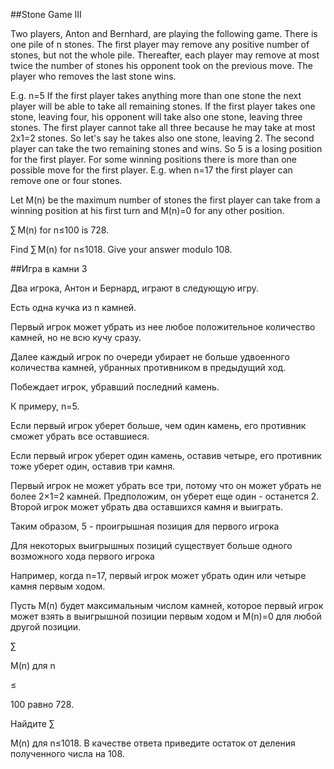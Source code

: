 ##Stone Game III


Two players, Anton and Bernhard, are playing the following game.
There is one pile of n stones.
The first player may remove any positive number of stones, but not the whole pile.
Thereafter, each player may remove at most twice the number of stones his opponent took on the previous move.
The player who removes the last stone wins.


E.g. n=5
If the first player takes anything more than one stone the next player will be able to take all remaining stones.
If the first player takes one stone, leaving four, his opponent will take also one stone, leaving three stones.
The first player cannot take all three because he may take at most 2x1=2 stones. So let's say he takes also one stone, leaving 2. The second player can take the two remaining stones and wins.
So 5 is a losing position for the first player.
For some winning positions there is more than one possible move for the first player.
E.g. when n=17 the first player can remove one or four stones.


Let M(n) be the maximum number of stones the first player can take from a winning position at his first turn and M(n)=0 for any other position.


∑ M(n) for n≤100 is 728.


Find  ∑ M(n) for n≤1018.
Give your answer modulo 108.

##Игра в камни 3


Два игрока, Антон и Бернард, играют в следующую игру.

Есть одна кучка из n камней.

Первый игрок может убрать из нее любое положительное количество камней, но не всю кучу сразу.

Далее каждый игрок по очереди убирает не больше удвоенного количества камней, убранных противником в предыдущий ход.

Побеждает игрок, убравший последний камень.


К примеру, n=5.

Если первый игрок уберет больше, чем один камень, его противник сможет убрать все оставшиеся.

Если первый игрок уберет один камень, оставив четыре, его противник тоже уберет один, оставив три камня.

Первый игрок не может убрать все три, потому что он может убрать не более 2×1=2 камней. Предположим, он уберет еще один - останется 2. Второй игрок может убрать два оставшихся камня и выиграть.

Таким образом, 5 - проигрышная позиция для первого игрока

Для некоторых выигрышных позиций существует больше одного возможного хода первого игрока

Например, когда n=17, первый игрок может убрать один или четыре камня первым ходом.


Пусть M(n) будет максимальным числом камней, которое первый игрок может взять в выигрышной позиции первым ходом и M(n)=0 для любой другой позиции.


∑
M(n) для n
≤
100 равно 728.


Найдите ∑
M(n) для n≤1018. В качестве ответа приведите остаток от деления полученного числа на 108.

